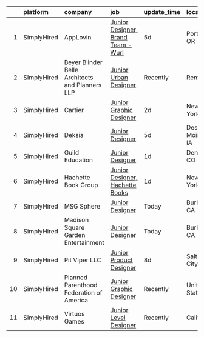 

|    | platform    | company                                         | job                                                                                                                                            | update_time   | location           |
|---:|:------------|:------------------------------------------------|:-----------------------------------------------------------------------------------------------------------------------------------------------|:--------------|:-------------------|
|  1 | SimplyHired | AppLovin                                        | [Junior Designer, Brand Team - Wurl](https://www.simplyhired.com/job/9BSrSvqtTAb7R8dkvBJicH7YElyKFTNF8YGy3999sGYwM6WLzveH5w?q=junior+designer) | 5d            | Portland, OR       |
|  2 | SimplyHired | Beyer Blinder Belle Architects and Planners LLP | [Junior Urban Designer](https://www.simplyhired.com/job/MvPx4V_QEXdqp3H4ogV55d6Ax_yT7RcxKPg1ok-CiqTWtOHI1bwHaQ?q=junior+designer)              | Recently      | Remote             |
|  3 | SimplyHired | Cartier                                         | [Junior Graphic Designer](https://www.simplyhired.com/job/Qm1Kb11VCsWCNhaiEfDfuwO5qfPCM6pUTz3Hm0dfAnpCgbFAx_hCjA?q=junior+designer)            | 2d            | New York, NY       |
|  4 | SimplyHired | Deksia                                          | [Junior Designer](https://www.simplyhired.com/job/yaA0jUziR4YMmq8WsT3gQVv1SyRzH5KNawHDrUn90fhxpQ92ufgzZw?q=junior+designer)                    | 5d            | Des Moines, IA     |
|  5 | SimplyHired | Guild Education                                 | [Junior Designer](https://www.simplyhired.com/job/jRpJwH3mWcsUxEQeLJYm70ji6mniwLM7tX9m4-EW2YejVt3wZYCKFw?q=junior+designer)                    | 1d            | Denver, CO         |
|  6 | SimplyHired | Hachette Book Group                             | [Junior Designer, Hachette Books](https://www.simplyhired.com/job/22mR9IP_bThKByd2qGiMyO4fx-XwqArSDJnoWBpWI4__54upccgEwg?q=junior+designer)    | 1d            | New York, NY       |
|  7 | SimplyHired | MSG Sphere                                      | [Junior Designer](https://www.simplyhired.com/job/6fVE2LfVT9BrQE77FBMY8KSN3FGNfJa2BCJ0J2wf0dkpl4DnT5ZyAA?q=junior+designer)                    | Today         | Burbank, CA        |
|  8 | SimplyHired | Madison Square Garden Entertainment             | [Junior Designer](https://www.simplyhired.com/job/WZ9SG2eqAqjNaGYnGCayNnanxDm344zBO1WKyQ6EwBZ8yNPbg2ZEUA?q=junior+designer)                    | Today         | Burbank, CA        |
|  9 | SimplyHired | Pit Viper LLC                                   | [Junior Product Designer](https://www.simplyhired.com/job/ihKAi5EDJdMD8n4wGEwHelnb7Uj776oH14OmLE3O7WHVCZiajYD8Gg?q=junior+designer)            | 8d            | Salt Lake City, UT |
| 10 | SimplyHired | Planned Parenthood Federation of America        | [Junior Graphic Designer](https://www.simplyhired.com/job/iyGpgklOFiifAtfklAeLbN-xIBDOJVne8QSlrfymPg2QUOd8yADfuA?q=junior+designer)            | Recently      | United States      |
| 11 | SimplyHired | Virtuos Games                                   | [Junior Level Designer](https://www.simplyhired.com/job/MJF3BTXnIN5WFDFp1sagIJKhJ4tTPe0BfBZOunYzQeRF0q3QjL14sA?q=junior+designer)              | Recently      | California         |